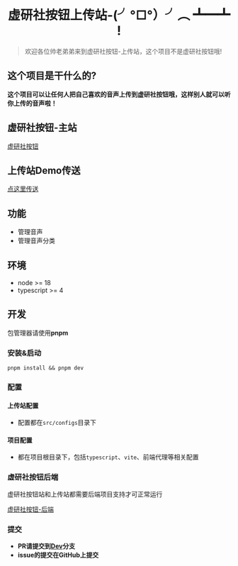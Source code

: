 # <center>虚研社按钮上传站-(╯°□°）╯︵ ┻━┻ !</center>

> 欢迎各位帅老弟弟来到虚研社按钮-上传站，这个项目不是虚研社按钮哦!

## 这个项目是干什么的?

**这个项目可以让任何人把自己喜欢的音声上传到虚研社按钮哦，这样别人就可以听你上传的音声啦！**

## 虚研社按钮-主站
[虚研社按钮](https://voice.xuyanshe.club)

## 上传站Demo传送

[点这里传送](https://upload.xuyanshe.club)

## 功能
* 管理音声
* 管理音声分类

## 环境

* node >= 18
* typescript >= 4

## 开发

包管理器请使用**pnpm**

### 安装&启动
```
pnpm install && pnpm dev
```

### 配置

#### 上传站配置
* 配置都在`src/configs`目录下

#### 项目配置
* 都在项目根目录下，包括`typescript`、`vite`、前端代理等相关配置

### 虚研社按钮后端

虚研社按钮站和上传站都需要后端项目支持才可正常运行

[虚研社按钮-后端](https://github.com/midou-midou/xysbtn-upload)

### 提交

- **PR请提交到[Dev](https://github.com/midou-midou/voice-upload-panel/tree/dev)分支**
- **issue的提交在GitHub上提交**
